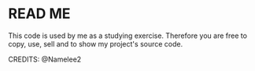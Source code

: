 # READ ME
 
 This code is used by me as a studying exercise. Therefore you are free to copy, use, sell and to show my project's source code.
 
CREDITS: @Namelee2
